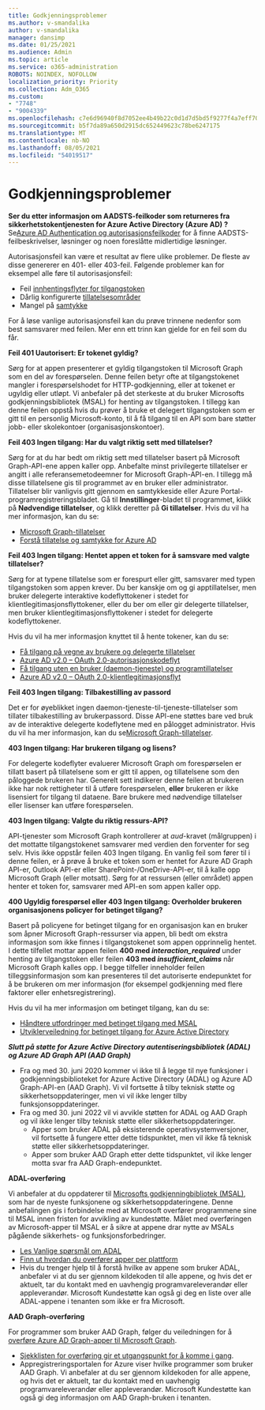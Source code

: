 ```yaml
---
title: Godkjenningsproblemer
ms.author: v-smandalika
author: v-smandalika
manager: dansimp
ms.date: 01/25/2021
ms.audience: Admin
ms.topic: article
ms.service: o365-administration
ROBOTS: NOINDEX, NOFOLLOW
localization_priority: Priority
ms.collection: Adm_O365
ms.custom:
- "7748"
- "9004339"
ms.openlocfilehash: c7e6d96940f8d7052ee4b49b22c0d1d7d5bd5f9277f4a7eff709def1da2e13af
ms.sourcegitcommit: b5f7da89a650d2915dc652449623c78be6247175
ms.translationtype: MT
ms.contentlocale: nb-NO
ms.lasthandoff: 08/05/2021
ms.locfileid: "54019517"
---
```

# <a name="authentication-issues"></a>Godkjenningsproblemer

**Ser du etter informasjon om AADSTS-feilkoder som returneres fra sikkerhetstokentjenesten for Azure Active Directory (Azure AD) ?** Se[Azure AD Authentication og autorisasjonsfeilkoder](https://docs.microsoft.com/azure/active-directory/develop/reference-aadsts-error-codes) for å finne AADSTS-feilbeskrivelser, løsninger og noen foreslåtte midlertidige løsninger.

Autorisasjonsfeil kan være et resultat av flere ulike problemer. De fleste av disse genererer en 401- eller 403-feil. Følgende problemer kan for eksempel alle føre til autorisasjonsfeil:

- Feil [innhentingsflyter for tilgangstoken](https://docs.microsoft.com/azure/active-directory/develop/authentication-vs-authorization) 
- Dårlig konfigurerte [tillatelsesområder](https://docs.microsoft.com/azure/active-directory/develop/v2-permissions-and-consent) 
- Mangel på [samtykke](https://docs.microsoft.com/azure/active-directory/develop/howto-convert-app-to-be-multi-tenant#understanding-user-and-admin-consent)

For å løse vanlige autorisasjonsfeil kan du prøve trinnene nedenfor som best samsvarer med feilen. Mer enn ett trinn kan gjelde for en feil som du får.

**Feil 401 Uautorisert: Er tokenet gyldig?**

Sørg for at appen presenterer et gyldig tilgangstoken til Microsoft Graph som en del av forespørselen. Denne feilen betyr ofte at tilgangstokenet mangler i forespørselshodet for HTTP-godkjenning, eller at tokenet er ugyldig eller utløpt. Vi anbefaler på det sterkeste at du bruker Microsofts godkjenningsbibliotek (MSAL) for henting av tilgangstoken. I tillegg kan denne feilen oppstå hvis du prøver å bruke et delegert tilgangstoken som er gitt til en personlig Microsoft-konto, til å få tilgang til en API som bare støtter jobb- eller skolekontoer (organisasjonskontoer).

**Feil 403 Ingen tilgang: Har du valgt riktig sett med tillatelser?**

Sørg for at du har bedt om riktig sett med tillatelser basert på Microsoft Graph-API-ene appen kaller opp. Anbefalte minst privilegerte tillatelser er angitt i alle referansemetodeemner for Microsoft Graph-API-en. I tillegg må disse tillatelsene gis til programmet av en bruker eller administrator. Tillatelser blir vanligvis gitt gjennom en samtykkeside eller Azure Portal-programregistreringsbladet. Gå til **Innstillinger**-bladet til programmet, klikk på **Nødvendige tillatelser**, og klikk deretter på **Gi tillatelser**. Hvis du vil ha mer informasjon, kan du se:

- [Microsoft Graph-tillatelser](https://docs.microsoft.com/graph/permissions-reference) 
- [Forstå tillatelse og samtykke for Azure AD](https://docs.microsoft.com/azure/active-directory/develop/v2-permissions-and-consent)

**Feil 403 Ingen tilgang: Hentet appen et token for å samsvare med valgte tillatelser?**

Sørg for at typene tillatelse som er forespurt eller gitt, samsvarer med typen tilgangstoken som appen krever. Du ber kanskje om og gi apptillatelser, men bruker delegerte interaktive kodeflyttokener i stedet for klientlegitimasjonsflyttokener, eller du ber om eller gir delegerte tillatelser, men bruker klientlegitimasjonsflyttokener i stedet for delegerte kodeflyttokener.

Hvis du vil ha mer informasjon knyttet til å hente tokener, kan du se:

- [Få tilgang på vegne av brukere og delegerte tillatelser](https://docs.microsoft.com/graph/auth-v2-user) 
- [Azure AD v2.0 – OAuth 2.0-autorisasjonskodeflyt](https://docs.microsoft.com/azure/active-directory/develop/v2-oauth2-auth-code-flow) 
- [Få tilgang uten en bruker (daemon-tjeneste) og programtillatelser](https://docs.microsoft.com/graph/auth-v2-service) 
- [Azure AD v2.0 – OAuth 2.0-klientlegitimasjonsflyt](https://docs.microsoft.com/azure/active-directory/develop/v2-oauth2-client-creds-grant-flow)

**Feil 403 Ingen tilgang: Tilbakestilling av passord**

Det er for øyeblikket ingen daemon-tjeneste-til-tjeneste-tillatelser som tillater tilbakestilling av brukerpassord. Disse API-ene støttes bare ved bruk av de interaktive delegerte kodeflytene med en pålogget administrator. Hvis du vil ha mer informasjon, kan du se[Microsoft Graph-tillatelser](https://docs.microsoft.com/graph/permissions-reference).

**403 Ingen tilgang: Har brukeren tilgang og lisens?**

For delegerte kodeflyter evaluerer Microsoft Graph om forespørselen er tillatt basert på tillatelsene som er gitt til appen, og tillatelsene som den påloggede brukeren har. Generelt sett indikerer denne feilen at brukeren ikke har nok rettigheter til å utføre forespørselen, **eller** brukeren er ikke lisensiert for tilgang til dataene. Bare brukere med nødvendige tillatelser eller lisenser kan utføre forespørselen.

**403 Ingen tilgang: Valgte du riktig ressurs-API?**

API-tjenester som Microsoft Graph kontrollerer at *aud*-kravet (målgruppen) i det mottatte tilgangstokenet samsvarer med verdien den forventer for seg selv. Hvis ikke oppstår feilen 403 Ingen tilgang. En vanlig feil som fører til i denne feilen, er å prøve å bruke et token som er hentet for Azure AD Graph API-er, Outlook API-er eller SharePoint-/OneDrive-API-er, til å kalle opp Microsoft Graph (eller motsatt). Sørg for at ressursen (eller området) appen henter et token for, samsvarer med API-en som appen kaller opp.

**400 Ugyldig forespørsel eller 403 Ingen tilgang: Overholder brukeren organisasjonens policyer for betinget tilgang?**

Basert på policyene for betinget tilgang for en organisasjon kan en bruker som åpner Microsoft Graph-ressurser via appen, bli bedt om ekstra informasjon som ikke finnes i tilgangstokenet som appen opprinnelig hentet. I dette tilfellet mottar appen feilen **400 med *interaction_required*** under henting av tilgangstoken eller feilen **403 med *insufficient_claims*** når Microsoft Graph kalles opp. I begge tilfeller inneholder feilen tilleggsinformasjon som kan presenteres til det autoriserte endepunktet for å be brukeren om mer informasjon (for eksempel godkjenning med flere faktorer eller enhetsregistrering).

Hvis du vil ha mer informasjon om betinget tilgang, kan du se:

- [Håndtere utfordringer med betinget tilgang med MSAL](https://docs.microsoft.com/azure/active-directory/develop/msal-error-handling-dotnet#conditional-access-and-claims-challenges) 
- [Utviklerveiledning for betinget tilgang for Azure Active Directory](https://docs.microsoft.com/azure/active-directory/develop/v2-conditional-access-dev-guide)

***Slutt på støtte for Azure Active Directory autentiseringsbibliotek (ADAL) og Azure AD Graph API (AAD Graph)***

- Fra og med 30. juni 2020 kommer vi ikke til å legge til nye funksjoner i godkjenningsbiblioteket for Azure Active Directory (ADAL) og Azure AD Graph-API-en (AAD Graph). Vi vil fortsette å tilby teknisk støtte og sikkerhetsoppdateringer, men vi vil ikke lenger tilby funksjonsoppdateringer.
- Fra og med 30. juni 2022 vil vi avvikle støtten for ADAL og AAD Graph og vil ikke lenger tilby teknisk støtte eller sikkerhetsoppdateringer.
    - Apper som bruker ADAL på eksisterende operativsystemversjoner, vil fortsette å fungere etter dette tidspunktet, men vil ikke få teknisk støtte eller sikkerhetsoppdateringer.
    - Apper som bruker AAD Graph etter dette tidspunktet, vil ikke lenger motta svar fra AAD Graph-endepunktet.

**ADAL-overføring**

Vi anbefaler at du oppdaterer til [Microsofts godkjenningbibliotek (MSAL)](https://docs.microsoft.com/azure/active-directory/develop/v2-overview), som har de nyeste funksjonene og sikkerhetsoppdateringene. Denne anbefalingen gis i forbindelse med at Microsoft overfører programmene sine til MSAL innen fristen for avvikling av kundestøtte. Målet med overføringen av Microsoft-apper til MSAL er å sikre at appene drar nytte av MSALs pågående sikkerhets- og funksjonsforbedringer.

- [Les Vanlige spørsmål om ADAL](https://docs.microsoft.com/azure/active-directory/develop/msal-migration#frequently-asked-questions-faq) 
- [Finn ut hvordan du overfører apper per plattform](https://docs.microsoft.com/azure/active-directory/develop/msal-migration#frequently-asked-questions-faq) 
- Hvis du trenger hjelp til å forstå hvilke av appene som bruker ADAL, anbefaler vi at du ser gjennom kildekoden til alle appene, og hvis det er aktuelt, tar du kontakt med en uavhengig programvareleverandør eller appleverandør. Microsoft Kundestøtte kan også gi deg en liste over alle ADAL-appene i tenanten som ikke er fra Microsoft.

**AAD Graph-overføring**

For programmer som bruker AAD Graph, følger du veiledningen for å [overføre Azure AD Graph-apper til Microsoft Graph](https://docs.microsoft.com/graph/migrate-azure-ad-graph-planning-checklist?view=graph-rest-1.0&preserve-view=true).

- [Sjekklisten for overføring gir et utgangspunkt for å komme i gang](https://docs.microsoft.com/graph/migrate-azure-ad-graph-planning-checklist). 
- Appregistreringsportalen for Azure viser hvilke programmer som bruker AAD Graph. Vi anbefaler at du ser gjennom kildekoden for alle appene, og hvis det er aktuelt, tar du kontakt med en uavhengig programvareleverandør eller appleverandør. Microsoft Kundestøtte kan også gi deg informasjon om AAD Graph-bruken i tenanten.

 










